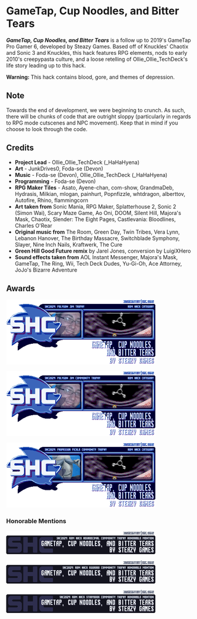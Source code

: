# GameTap, Cup Noodles, and Bitter Tears

***GameTap, Cup Noodles, and Bitter Tears*** is a follow up to 2019's GameTap Pro Gamer 6, developed by Steazy Games. Based off of Knuckles' Chaotix and Sonic 3 and Knuckles, this hack features RPG elements, nods to early 2010's creepypasta culture, and a loose retelling of Ollie_Ollie_TechDeck's life story leading up to this hack.

**Warning:** This hack contains blood, gore, and themes of depression.

## Note

Towards the end of development, we were beginning to crunch. As such, there will be chunks of code that are outright sloppy (particularly in regards to RPG mode cutscenes and NPC movement). Keep that in mind if you choose to look through the code.

## Credits
* **Project Lead** - Ollie_Ollie_TechDeck (_HaHaHyena)
* **Art** - JunkDrives0, Foda-se (Devon)
* **Music** - Foda-se (Devon), Ollie_Ollie_TechDeck (_HaHaHyena)
* **Programming** - Foda-se (Devon)
* **RPG Maker Tiles** - Asato, Ayene-chan, com-show, GrandmaDeb, Hydrasis, Milkian, mlogan, painhurt, Popnfizzle, whtdragon, alberttov, Autofire, Rhino, flammingcorn
* **Art taken from** Sonic Mania, RPG Maker, Splatterhouse 2, Sonic 2 (Simon Wai), Scary Maze Game, Ao Oni, DOOM, Silent Hill, Majora's Mask, Chaotix, Slender: The Eight Pages, Castlevania: Bloodlines, Charles O'Rear
* **Original music from** The Room, Green Day, Twin Tribes, Vera Lynn, Lebanon Hanover, The Birthday Massacre, Switchblade Symphony, Slayer, Nine Inch Nails, Kraftwerk, The Cure
* **Green Hill Good Future remix** by Jarel Jones, conversion by LuigiXHero
* **Sound effects taken from** AOL Instant Messenger, Majora's Mask, GameTap, The Ring, Wii, Tech Deck Dudes, Yu-Gi-Oh, Ace Attorney, JoJo's Bizarre Adventure

## Awards

![Polygon Jim Trophy](./assets/trophies/polygon_jim.png)

![Polygon Jim Community Trophy](./assets/trophies/polygon_jim_c.png)

![Professor Pickle Community Trophy](./assets/trophies/prof_pickle_c.png)

### Honorable Mentions

![Hexadecimal Community Trophy](./assets/trophies/honor_hex_c.png)

![Eggrobo Community Trophy](./assets/trophies/honor_eggrobo_c.png)

![Storybook Community Trophy](./assets/trophies/honor_storybook_c.png)
